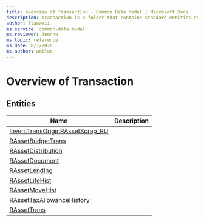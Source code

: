 ```yaml
---
title: overview of Transaction - Common Data Model | Microsoft Docs
description: Transaction is a folder that contains standard entities related to the Common Data Model.
author: llawwaii
ms.service: common-data-model
ms.reviewer: deonhe
ms.topic: reference
ms.date: 8/7/2020
ms.author: weiluo
---
```


# Overview of Transaction


## Entities

|Name|Description|
|---|---|
|[InventTransOriginRAssetScrap_RU](InventTransOriginRAssetScrap_RU.md)||
|[RAssetBudgetTrans](RAssetBudgetTrans.md)||
|[RAssetDistribution](RAssetDistribution.md)||
|[RAssetDocument](RAssetDocument.md)||
|[RAssetLending](RAssetLending.md)||
|[RAssetLifeHist](RAssetLifeHist.md)||
|[RAssetMoveHist](RAssetMoveHist.md)||
|[RAssetTaxAllowanceHistory](RAssetTaxAllowanceHistory.md)||
|[RAssetTrans](RAssetTrans.md)||
